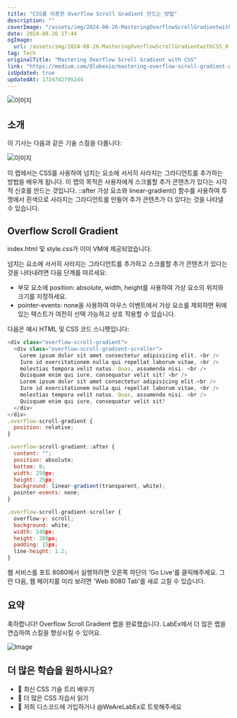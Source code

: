 ```yaml
---
title: "CSS를 이용한 Overflow Scroll Gradient 만드는 방법"
description: ""
coverImage: "/assets/img/2024-08-26-MasteringOverflowScrollGradientwithCSS_0.png"
date: 2024-08-26 17:44
ogImage: 
  url: /assets/img/2024-08-26-MasteringOverflowScrollGradientwithCSS_0.png
tag: Tech
originalTitle: "Mastering Overflow Scroll Gradient with CSS"
link: "https://medium.com/@labexio/mastering-overflow-scroll-gradient-with-css-e588ee35050d"
isUpdated: true
updatedAt: 1724742795244
---
```




![이미지](/assets/img/2024-08-26-MasteringOverflowScrollGradientwithCSS_0.png)

## 소개

이 기사는 다음과 같은 기술 스킬을 다룹니다:

![이미지](/assets/img/2024-08-26-MasteringOverflowScrollGradientwithCSS_1.png)


<div class="content-ad"></div>

이 랩에서는 CSS를 사용하여 넘치는 요소에 서서히 사라지는 그라디언트를 추가하는 방법을 배우게 됩니다. 이 랩의 목적은 사용자에게 스크롤할 추가 콘텐츠가 있다는 시각적 신호를 만드는 것입니다. ::after 가상 요소와 linear-gradient() 함수를 사용하여 투명에서 흰색으로 사라지는 그라디언트를 만들어 추가 콘텐츠가 더 있다는 것을 나타낼 수 있습니다.

## Overflow Scroll Gradient

index.html 및 style.css가 이미 VM에 제공되었습니다.

넘치는 요소에 서서히 사라지는 그라디언트를 추가하고 스크롤할 추가 콘텐츠가 있다는 것을 나타내려면 다음 단계를 따르세요:

<div class="content-ad"></div>

- 부모 요소에 position: absolute, width, height를 사용하여 가상 요소의 위치와 크기를 지정하세요.
- pointer-events: none을 사용하여 마우스 이벤트에서 가상 요소를 제외하면 뒤에 있는 텍스트가 여전히 선택 가능하고 상호 작용할 수 있습니다.

다음은 예시 HTML 및 CSS 코드 스니펫입니다:

```js
<div class="overflow-scroll-gradient">
  <div class="overflow-scroll-gradient-scroller">
    Lorem ipsum dolor sit amet consectetur adipisicing elit. <br />
    Iure id exercitationem nulla qui repellat laborum vitae, <br />
    molestias tempora velit natus. Quas, assumenda nisi. <br />
    Quisquam enim qui iure, consequatur velit sit? <br />
    Lorem ipsum dolor sit amet consectetur adipisicing elit.<br />
    Iure id exercitationem nulla qui repellat laborum vitae, <br />
    molestias tempora velit natus. Quas, assumenda nisi. <br />
    Quisquam enim qui iure, consequatur velit sit?
  </div>
</div>
.overflow-scroll-gradient {
  position: relative;
}

.overflow-scroll-gradient::after {
  content: "";
  position: absolute;
  bottom: 0;
  width: 250px;
  height: 25px;
  background: linear-gradient(transparent, white);
  pointer-events: none;
}

.overflow-scroll-gradient-scroller {
  overflow-y: scroll;
  background: white;
  width: 240px;
  height: 200px;
  padding: 15px;
  line-height: 1.2;
}
```

웹 서비스를 포트 8080에서 실행하려면 오른쪽 하단의 'Go Live'를 클릭해주세요. 그런 다음, 웹 페이지를 미리 보려면 'Web 8080 Tab'를 새로 고칠 수 있습니다.

<div class="content-ad"></div>

## 요약

축하합니다! Overflow Scroll Gradient 랩을 완료했습니다. LabEx에서 더 많은 랩을 연습하여 스킬을 향상시킬 수 있어요.

![Image](/assets/img/2024-08-26-MasteringOverflowScrollGradientwithCSS_2.png)

## 더 많은 학습을 원하시나요?

<div class="content-ad"></div>

- 🌳 최신 CSS 기술 트리 배우기
- 📖 더 많은 CSS 자습서 읽기
- 💬 저희 디스코드에 가입하거나 @WeAreLabEx로 트윗해주세요